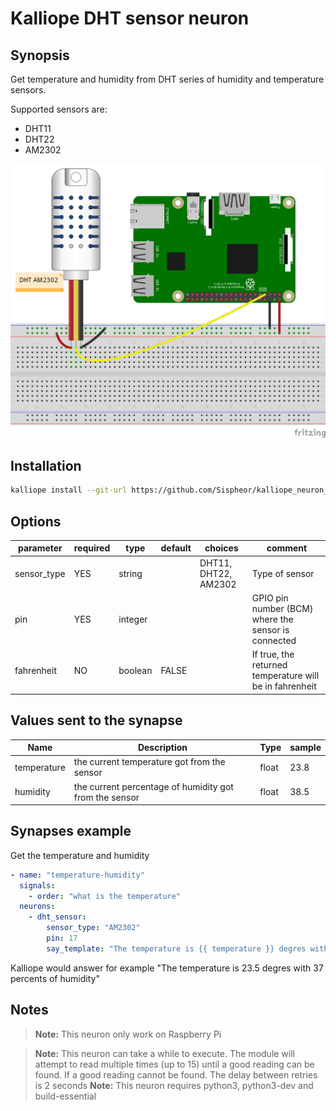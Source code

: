 # Kalliope DHT sensor neuron

## Synopsis

Get temperature and humidity from DHT series of humidity and temperature sensors.

Supported sensors are:
- DHT11
- DHT22
- AM2302

![kalliope_neuron_dht_sensor](images/kalliope_neuron_dht_sensor.png)

## Installation

```bash
kalliope install --git-url https://github.com/Sispheor/kalliope_neuron_dht_sensor.git
```

## Options

| parameter   | required | type    | default | choices              | comment                                                 |
|-------------|----------|---------|---------|----------------------|---------------------------------------------------------|
| sensor_type | YES      | string  |         | DHT11, DHT22, AM2302 | Type of sensor                                          |
| pin         | YES      | integer |         |                      | GPIO pin number (BCM) where the sensor is connected     |
| fahrenheit  | NO       | boolean | FALSE   |                      | If true, the returned temperature will be in fahrenheit |


## Values sent to the synapse

| Name        | Description                                            | Type  | sample |
|-------------|--------------------------------------------------------|-------|--------|
| temperature | the current temperature got from the sensor            | float | 23.8   |
| humidity    | the current percentage of humidity got from the sensor | float | 38.5   |

## Synapses example

Get the temperature and humidity
```yml
- name: "temperature-humidity"
  signals:
    - order: "what is the temperature"
  neurons:
    - dht_sensor:
        sensor_type: "AM2302"
        pin: 17
        say_template: "The temperature is {{ temperature }} degres with {{ humidity }} percents of humidity"
```

Kalliope would answer for example "The temperature is 23.5 degres with 37 percents of humidity"

## Notes

> **Note:** This neuron only work on Raspberry Pi

> **Note:** This neuron can take a while to execute. The module will attempt to read
    multiple times (up to 15) until a good reading can be
    found. If a good reading cannot be found. The delay between retries is 2 seconds
  **Note:** This neuron requires python3, python3-dev and build-essential
   
